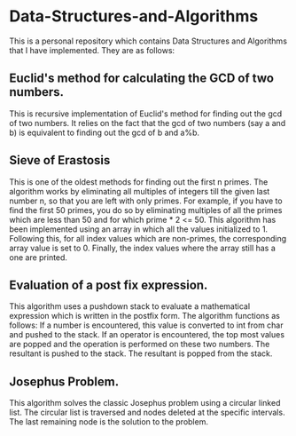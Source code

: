 # Data-Structures-and-Algorithms
This is a personal repository which contains Data Structures and Algorithms that I have implemented. They are as follows:

## Euclid's method for calculating the GCD of two numbers.
This is recursive implementation of Euclid's method for finding out the gcd of two numbers. It relies on the fact that the gcd of two numbers (say a and b) is equivalent to finding out the gcd of b and a%b. 

## Sieve of Erastosis
This is one of the oldest methods for finding out the first n primes. The algorithm works by eliminating all multiples of integers till the given last number n, so that you are left with only primes. For example, if you have to find the first 50 primes, you do so by eliminating multiples of all the primes which are less than 50 and for which prime * 2 <= 50. This algorithm has been implemented using an array in which all the values initialized to 1. Following this, for all index values which are non-primes, the corresponding array value is set to 0. Finally, the index values where the array still has a one are printed.

## Evaluation of a post fix expression.
This algorithm uses a pushdown stack to evaluate a mathematical expression which is written in the postfix form. The algorithm functions as follows:
If a number is encountered, this value is converted to int from char and pushed to the stack.
If an operator is encountered, the top most values are popped and the operation is performed on these two numbers. The resultant is pushed to the stack.
The resultant is popped from the stack.

## Josephus Problem.
This algorithm solves the classic Josephus problem using a circular linked list. The circular list is traversed and nodes deleted at the specific intervals. The last remaining node is the solution to the problem.
